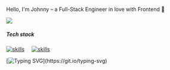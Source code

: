 Hello, I'm Johnny – a Full-Stack Engineer in love with Frontend 🌈

<a href="https://www.linkedin.com/in/JohnnyGrid" target="_blank" style="">
  <img src="https://img.shields.io/badge/LinkedIn-0077B5?style=flat&logo=linkedin&logoColor=white" />
</a>

##### Tech stack

[![skills](https://skillicons.dev/icons?i=js,ts,nodejs,vite,vue,nuxt,tailwind)]() &nbsp;&nbsp;&nbsp;
[![skills](https://skillicons.dev/icons?i=php,laravel,aws)]()

[![Typing SVG](https://readme-typing-svg.demolab.com?font=Fira+Code&size=14&pause=2000&color=94a3b8&width=535&height=32&lines=May&nbsp;the&nbsp;Force&nbsp;be&nbsp;with&nbsp;you.)](https://git.io/typing-svg)
